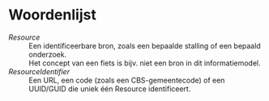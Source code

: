 # Woordenlijst

<dl>

<dt><dfn>Resource
<dd>Een identificeerbare bron, zoals een bepaalde stalling of een bepaald onderzoek.
<dd>Het concept van een fiets is bijv. niet een bron in dit informatiemodel.

<dt><dfn>ResourceIdentifier
<dd>Een URL, een code (zoals een CBS-gemeentecode) of een UUID/GUID die uniek één Resource identificeert.

</dd>
</dl>
